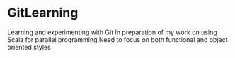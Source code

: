 # GitLearning
Learning and experimenting with Git
In preparation of my work on using Scala for parallel programming
Need to focus on both functional and object oriented styles
